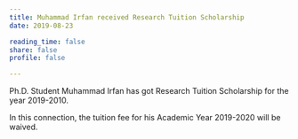 ```yaml
---
title: Muhammad Irfan received Research Tuition Scholarship
date: 2019-08-23

reading_time: false
share: false
profile: false

---
```

Ph.D. Student Muhammad Irfan has got Research Tuition Scholarship for the year 2019-2010.
<!--more-->
In this connection, the tuition fee for his Academic Year 2019-2020 will be waived.